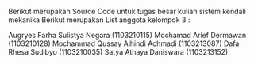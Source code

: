 Berikut merupakan Source Code untuk tugas besar kuliah sistem kendali mekanika 
Berikut merupakan List anggota kelompok 3 : 

Augryes Farha Sulistya Negara (1103210115)
Mochamad Arief Dermawan (1103210128)
Mochammad Qussay Alhindi Achmadi (1103213087)
Dafa Rhesa Sudibyo (1103210035)
Satya Athaya Daniswara (1103213152)
